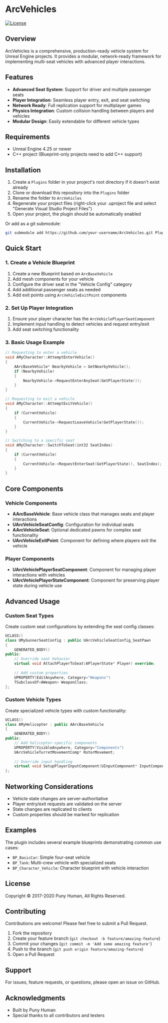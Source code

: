 # ArcVehicles

[![License](https://img.shields.io/badge/License-Custom-blue.svg)](LICENSE)

## Overview

ArcVehicles is a comprehensive, production-ready vehicle system for Unreal Engine projects. It provides a modular, network-ready framework for implementing multi-seat vehicles with advanced player interactions.

## Features

- **Advanced Seat System**: Support for driver and multiple passenger seats
- **Player Integration**: Seamless player entry, exit, and seat switching
- **Network Ready**: Full replication support for multiplayer games
- **Physics Integration**: Custom collision handling between players and vehicles
- **Modular Design**: Easily extendable for different vehicle types

## Requirements

- Unreal Engine 4.25 or newer
- C++ project (Blueprint-only projects need to add C++ support)

## Installation

1. Create a `Plugins` folder in your project's root directory if it doesn't exist already
2. Clone or download this repository into the `Plugins` folder
3. Rename the folder to `ArcVehicles`
4. Regenerate your project files (right-click your .uproject file and select "Generate Visual Studio Project Files")
5. Open your project, the plugin should be automatically enabled

Or add as a git submodule:
```bash
git submodule add https://github.com/your-username/ArcVehicles.git Plugins/ArcVehicles
```

## Quick Start

### 1. Create a Vehicle Blueprint

1. Create a new Blueprint based on `ArcBaseVehicle`
2. Add mesh components for your vehicle
3. Configure the driver seat in the "Vehicle Config" category
4. Add additional passenger seats as needed
5. Add exit points using `ArcVehicleExitPoint` components

### 2. Set Up Player Integration

1. Ensure your player character has the `ArcVehiclePlayerSeatComponent`
2. Implement input handling to detect vehicles and request entry/exit
3. Add seat switching functionality

### 3. Basic Usage Example

```cpp
// Requesting to enter a vehicle
void AMyCharacter::AttemptEnterVehicle()
{
    AArcBaseVehicle* NearbyVehicle = GetNearbyVehicle();
    if (NearbyVehicle)
    {
        NearbyVehicle->RequestEnterAnySeat(GetPlayerState());
    }
}

// Requesting to exit a vehicle
void AMyCharacter::AttemptExitVehicle()
{
    if (CurrentVehicle)
    {
        CurrentVehicle->RequestLeaveVehicle(GetPlayerState());
    }
}

// Switching to a specific seat
void AMyCharacter::SwitchToSeat(int32 SeatIndex)
{
    if (CurrentVehicle)
    {
        CurrentVehicle->RequestEnterSeat(GetPlayerState(), SeatIndex);
    }
}
```

## Core Components

### Vehicle Components

- **AArcBaseVehicle**: Base vehicle class that manages seats and player interactions
- **UArcVehicleSeatConfig**: Configuration for individual seats
- **AArcVehicleSeat**: Optional dedicated pawns for complex seat functionality
- **UArcVehicleExitPoint**: Component for defining where players exit the vehicle

### Player Components

- **UArcVehiclePlayerSeatComponent**: Component for managing player interactions with vehicles
- **UArcVehiclePlayerStateComponent**: Component for preserving player state during vehicle use

## Advanced Usage

### Custom Seat Types

Create custom seat configurations by extending the seat config classes:

```cpp
UCLASS()
class UMyGunnerSeatConfig : public UArcVehicleSeatConfig_SeatPawn
{
    GENERATED_BODY()
public:
    // Override seat behavior
    virtual void AttachPlayerToSeat(APlayerState* Player) override;
    
    // Add custom properties
    UPROPERTY(EditAnywhere, Category="Weapons")
    TSubclassOf<AWeapon> WeaponClass;
};
```

### Custom Vehicle Types

Create specialized vehicle types with custom functionality:

```cpp
UCLASS()
class AMyHelicopter : public AArcBaseVehicle
{
    GENERATED_BODY()
public:
    // Add helicopter-specific components
    UPROPERTY(VisibleAnywhere, Category="Components")
    UArcVehicleTurretMovementComp* RotorMovement;
    
    // Override input handling
    virtual void SetupPlayerInputComponent(UInputComponent* InputComponent) override;
};
```

## Networking Considerations

- Vehicle state changes are server-authoritative
- Player entry/exit requests are validated on the server
- State changes are replicated to clients
- Custom properties should be marked for replication

## Examples

The plugin includes several example blueprints demonstrating common use cases:

- `BP_BasicCar`: Simple four-seat vehicle
- `BP_Tank`: Multi-crew vehicle with specialized seats
- `BP_Character_Vehicle`: Character blueprint with vehicle interaction

## License

Copyright © 2017-2020 Puny Human, All Rights Reserved.

## Contributing

Contributions are welcome! Please feel free to submit a Pull Request.

1. Fork the repository
2. Create your feature branch (`git checkout -b feature/amazing-feature`)
3. Commit your changes (`git commit -m 'Add some amazing feature'`)
4. Push to the branch (`git push origin feature/amazing-feature`)
5. Open a Pull Request

## Support

For issues, feature requests, or questions, please open an issue on GitHub.

## Acknowledgments

- Built by Puny Human
- Special thanks to all contributors and testers
